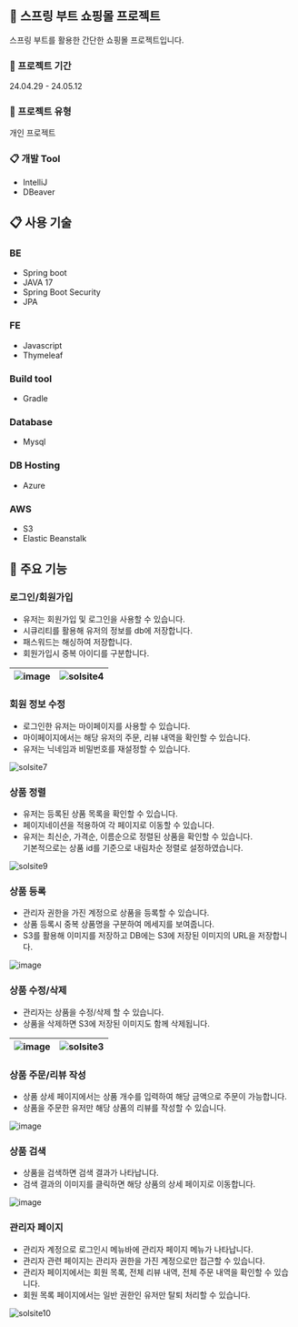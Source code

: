 ## 🍃 스프링 부트 쇼핑몰 프로젝트

스프링 부트를 활용한 간단한 쇼핑몰 프로젝트입니다.
<br>

### 🏃 프로젝트 기간
24.04.29 - 24.05.12

### 👤 프로젝트 유형
개인 프로젝트

### 📋 개발 Tool

- IntelliJ
- DBeaver
  
## 📋 사용 기술

### BE
- Spring boot
- JAVA 17
- Spring Boot Security
- JPA

### FE
- Javascript
- Thymeleaf

### Build tool
- Gradle

### Database
- Mysql

### DB Hosting
- Azure 

### AWS
- S3
- Elastic Beanstalk

## 📌 주요 기능 

### 로그인/회원가입

- 유저는 회원가입 및 로그인을 사용할 수 있습니다.
- 시큐리티를 활용해 유저의 정보를 db에 저장합니다.
- 패스워드는 해싱하여 저장합니다.
- 회원가입시 중복 아이디를 구분합니다.

  
![image](https://github.com/hhhyeon97/shop2/assets/148893126/75f7d3d9-2e96-4347-aa40-b9f77ab4e00f)|![solsite4](https://github.com/hhhyeon97/shop2/assets/148893126/afd71f82-587a-4b3e-84e4-71dbf8eaae37)
-|-|

### 회원 정보 수정

- 로그인한 유저는 마이페이지를 사용할 수 있습니다.
- 마이페이지에서는 해당 유저의 주문, 리뷰 내역을 확인할 수 있습니다.
- 유저는 닉네임과 비밀번호를 재설정할 수 있습니다.

![solsite7](https://github.com/hhhyeon97/shop2/assets/148893126/f04aef65-84ef-4bde-ae05-dae9a2741c1a)


### 상품 정렬

- 유저는 등록된 상품 목록을 확인할 수 있습니다.
- 페이지네이션을 적용하여 각 페이지로 이동할 수 있습니다.
- 유저는 최신순, 가격순, 이름순으로 정렬된 상품을 확인할 수 있습니다.<br>
  기본적으로는 상품 id를 기준으로 내림차순 정렬로 설정하였습니다.

![solsite9](https://github.com/hhhyeon97/shop2/assets/148893126/d08dd908-4da2-43e3-9eda-bbed61a33f1f)


### 상품 등록

- 관리자 권한을 가진 계정으로 상품을 등록할 수 있습니다.
- 상품 등록시 중복 상품명을 구분하여 메세지를 보여줍니다.
- S3를 활용해 이미지를 저장하고 DB에는 S3에 저장된 이미지의 URL을 저장합니다.

![image](https://github.com/hhhyeon97/shop2/assets/148893126/59a13f4a-8131-4255-bc3d-d7ea220be8ba)

### 상품 수정/삭제

- 관리자는 상품을 수정/삭제 할 수 있습니다.
- 상품을 삭제하면 S3에 저장된 이미지도 함께 삭제됩니다.

![image](https://github.com/hhhyeon97/shop2/assets/148893126/373e32fb-095d-4ca9-b66a-b6050b07dc80)|![solsite3](https://github.com/hhhyeon97/shop2/assets/148893126/9707f726-2a6a-4306-b588-b3d9753658e8)
-|-|


### 상품 주문/리뷰 작성

- 상품 상세 페이지에서는 상품 개수를 입력하여 해당 금액으로 주문이 가능합니다.
- 상품을 주문한 유저만 해당 상품의 리뷰를 작성할 수 있습니다.

![image](https://github.com/hhhyeon97/shop2/assets/148893126/6cdd5827-970f-4598-9f07-2c4c93686eae)


### 상품 검색

- 상품을 검색하면 검색 결과가 나타납니다.
- 검색 결과의 이미지를 클릭하면 해당 상품의 상세 페이지로 이동합니다.
  
![image](https://github.com/hhhyeon97/shop2/assets/148893126/db0e4d1d-ba76-4231-be35-8b2e9c3bf255)

### 관리자 페이지

- 관리자 계정으로 로그인시 메뉴바에 관리자 페이지 메뉴가 나타납니다.
- 관리자 관련 페이지는 관리자 권한을 가진 계정으로만 접근할 수 있습니다.
- 관리자 페이지에서는 회원 목록, 전체 리뷰 내역, 전체 주문 내역을 확인할 수 있습니다.
- 회원 목록 페이지에서는 일반 권한인 유저만 탈퇴 처리할 수 있습니다.
  
![solsite10](https://github.com/hhhyeon97/shop2/assets/148893126/7aec7194-be25-4b98-91e8-802b40be5433)



